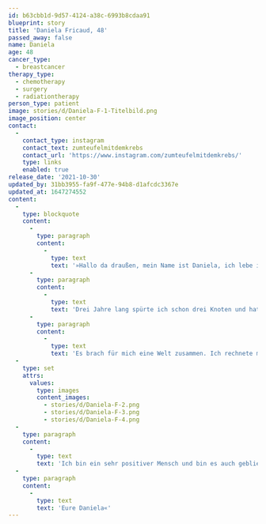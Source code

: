 ```yaml
---
id: b63cbb1d-9d57-4124-a38c-6993b8cdaa91
blueprint: story
title: 'Daniela Fricaud, 48'
passed_away: false
name: Daniela
age: 48
cancer_type:
  - breastcancer
therapy_type:
  - chemotherapy
  - surgery
  - radiationtherapy
person_type: patient
image: stories/d/Daniela-F-1-Titelbild.png
image_position: center
contact:
  -
    contact_type: instagram
    contact_text: zumteufelmitdemkrebs
    contact_url: 'https://www.instagram.com/zumteufelmitdemkrebs/'
    type: links
    enabled: true
release_date: '2021-10-30'
updated_by: 31bb3955-fa9f-477e-94b8-d1afcdc3367e
updated_at: 1647274552
content:
  -
    type: blockquote
    content:
      -
        type: paragraph
        content:
          -
            type: text
            text: '»Hallo da draußen, mein Name ist Daniela, ich lebe in der Pfalz und meine Krebsgeschichte begann im Januar 2019. Ich bekam die Diagnose Brustkrebs.'
      -
        type: paragraph
        content:
          -
            type: text
            text: 'Drei Jahre lang spürte ich schon drei Knoten und hatte immer ein ungutes Gefühl. Mein damaliger Frauenarzt sagte mir allerdings, es wäre harmlos. Trotz privatem Ultraschall hatte er die Diagnose immer wieder entkräftet. Im Januar 2019 wechselte ich schließlich den Arzt und dann ging alles ganz schnell. Die Frauenärztin war höchst alarmiert. Im Ultraschall war nicht viel zu sehen, doch der Tastbefund war wohl eindeutig 😳. Es kamen die Worte ›Das ist mit großer Wahrscheinlichkeit Krebs!‹ Es folgte die Mammografie, auch hier war nichts zu sehen. Dann die Stanzung, das Ergebnis: Krebs.'
      -
        type: paragraph
        content:
          -
            type: text
            text: 'Es brach für mich eine Welt zusammen. Ich rechnete mit dem Schlimmsten. Es folgte noch ein MRT. Dort war zu sehen, dass er sich dünn durch das Gewebe zog. Es war nicht definierbar wie groß er ist, wie weit er sich durchs Gewebe zieht. Auf einmal ging alles sehr schnell und die operative Entfernung der rechten Brust wurde veranlasst. Der pathologische Befund sagte, der Tumor war 9 auf 6 auf 4 cm groß und der Wächter-Lymphknoten war befallen. Es folgte eine weitere Operation, in der 20 Lymphknoten entfernt wurden, Chemotherapie und Bestrahlung. Das volle Programm. '
  -
    type: set
    attrs:
      values:
        type: images
        content_images:
          - stories/d/Daniela-F-2.png
          - stories/d/Daniela-F-3.png
          - stories/d/Daniela-F-4.png
  -
    type: paragraph
    content:
      -
        type: text
        text: 'Ich bin ein sehr positiver Mensch und bin es auch geblieben! Ich habe total viel Unsinn getrieben 🙃 – Ich begann damit noch vor Beginn der Chemotherapie und bis heute ist dieser Unsinn geblieben. Was ich getan habe 🤔? Ich habe mich geschminkt – und wie 😂. Auf meinem Account könnt ihr die Ergebnisse sehen. Dazu müsst ihr unbedingt bis 2019 runterscrollen. Heute – knapp zwei Jahre nach Therapieende – bin ich immer noch krebsfrei und mache anderen Mut. Als Nächstes starte ich in die Selbstständigkeit 🥰 mit meinem Good-Karma-Teufel und fertige Unikatschmuck an. Ich freue mich auf euch und den Austausch 😍.'
  -
    type: paragraph
    content:
      -
        type: text
        text: 'Eure Daniela«'
---
```

